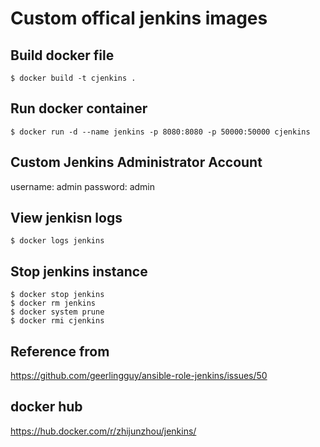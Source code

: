 # Custom offical jenkins images

## Build docker file

```shell
$ docker build -t cjenkins .
```

## Run docker container

```shell
$ docker run -d --name jenkins -p 8080:8080 -p 50000:50000 cjenkins
```

## Custom Jenkins Administrator Account

username: admin
password: admin

## View jenkisn logs

```shell
$ docker logs jenkins
```

## Stop jenkins instance

```shell
$ docker stop jenkins
$ docker rm jenkins
$ docker system prune
$ docker rmi cjenkins
```

## Reference from 

https://github.com/geerlingguy/ansible-role-jenkins/issues/50

## docker hub
https://hub.docker.com/r/zhijunzhou/jenkins/
